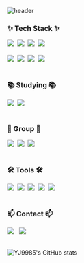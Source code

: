 <!--타이틀 부분-->
![header](https://capsule-render.vercel.app/api?type=Waving&color=FCB6D0&height=300&section=header&text=YEJI&fontSize=90)

<!--내용 부분-->
<h3>✨ Tech Stack ✨</h3>
<div>
  <img src="https://img.shields.io/badge/Java-007396.svg?&style=for-the-badge&logo=Java&logoColor=white" />&nbsp
  <img src="https://img.shields.io/badge/Spring-6DB33F?style=for-the-badge&logo=spring&logoColor=white" />&nbsp
  <img src="https://img.shields.io/badge/MySQL-00000F?style=for-the-badge&logo=mysql&logoColor=white" />&nbsp
  <img src="https://img.shields.io/badge/Gradle-02303A.svg?style=for-the-badge&logo=Gradle&logoColor=white" />&nbsp
</div>

<br>

<div>
  <img src="https://img.shields.io/badge/javascript-F7DF1E.svg?style=for-the-badge&logo=javascript&logoColor=20232a" />&nbsp
  <img src="https://img.shields.io/badge/html5-E34F26.svg?style=for-the-badge&logo=html5&logoColor=white" />&nbsp
  <img src="https://img.shields.io/badge/css3-1572B6.svg?style=for-the-badge&logo=css3&logoColor=white" />&nbsp
  <img src="https://img.shields.io/badge/Vue.js-35495E?style=for-the-badge&logo=vue.js&logoColor=4FC08D" />&nbsp
</div>

<br>

<h3>📚 Studying 📚</h3>
<div>
  <img src="https://img.shields.io/badge/Python-3776AB?style=for-the-badge&logo=python&logoColor=white" />&nbsp
  <img src="https://img.shields.io/badge/Django-092E20?style=for-the-badge&logo=django&logoColor=white" />&nbsp
</div>

<br>

<h3>🤜 Group 🤛</h3>
<div>
  <img src="https://img.shields.io/badge/Slack-4A154B?style=for-the-badge&logo=slack&logoColor=white" />&nbsp
  <img src="https://img.shields.io/badge/Discord-7289DA?style=for-the-badge&logo=discord&logoColor=white" />&nbsp
  <img src="https://img.shields.io/badge/Mattermost-0058CC?style=for-the-badge&logo=Mattermost&logoColor=white" />&nbsp
</div>

<br>

<h3>🛠 Tools 🛠</h3>
<div>
  <img src="https://img.shields.io/badge/git-F05033.svg?style=for-the-badge&logo=git&logoColor=white" />&nbsp
  <img src="https://img.shields.io/badge/github-181717.svg?style=for-the-badge&logo=github&logoColor=white" />&nbsp
  <img src="https://img.shields.io/badge/Notion-F3F3F3.svg?style=for-the-badge&logo=notion&logoColor=black" />&nbsp
  <img src="https://img.shields.io/badge/figma-F24E1E.svg?style=for-the-badge&logo=figma&logoColor=white" />&nbsp
  <img src="https://img.shields.io/badge/Postman-FF6C37?style=for-the-badge&logo=postman&logoColor=white" />&nbsp
</div>

<br>

<h3>📫 Contact 📫</h3>
<div>
  <a href="https://iamwhite.tistory.com/"><img src="https://img.shields.io/badge/TISTORY-black?style=for-the-badge&logo=Tistory&logoColor=white" /></a> &nbsp <a href="mailto:jonghtyj@gmail.com"><img src="https://img.shields.io/badge/jonghtyj@gmail.com-D14836?style=for-the-badge&logo=gmail&logoColor=white" /></a>
</div>

<br>

![YJ9985's GitHub stats](https://github-readme-stats.vercel.app/api?username=YJ9985%&show_icons=true&theme=radical)
